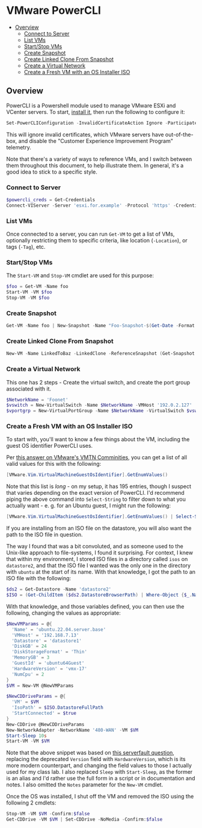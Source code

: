 <!--
SPDX-FileCopyrightText: 2023 - 2024 Eli Array Minkoff

SPDX-License-Identifier: MIT
-->

# VMware PowerCLI

<!-- vim-markdown-toc GitLab -->

* [Overview](#overview)
  * [Connect to Server](#connect-to-server)
  * [List VMs](#list-vms)
  * [Start/Stop VMs](#start-stop-vms)
  * [Create Snapshot](#create-snapshot)
  * [Create Linked Clone From Snapshot](#create-linked-clone-from-snapshot)
  * [Create a Virtual Network](#create-a-virtual-network)
  * [Create a Fresh VM with an OS Installer ISO](#create-a-fresh-vm-with-an-os-installer-iso)

<!-- vim-markdown-toc -->

## Overview

PowerCLI is a Powershell module used to manage VMware ESXi and VCenter servers. To start, [install it](./Useful-Snippets.md#install-module), then run the following to configure it:

```powershell
Set-PowerCLIConfiguration -InvalidCertificateAction Ignore -ParticipateInCeip $False
```

This will ignore invalid certificates, which VMware servers have out-of-the-box, and disable the "Customer Experience Improvement Program" telemetry.

Note that there's a variety of ways to reference VMs, and I switch between them throughout this document, to help illustrate them. In general, it's a good idea to stick to a specific style.

### Connect to Server

```powershell
$powercli_creds = Get-Credentials
Connect-VIServer -Server 'esxi.for.example' -Protocol 'https' -Credential $powercli_creds
```

### List VMs

Once connected to a server, you can run `Get-VM` to get a list of VMs, optionally restricting them to specific criteria, like location (`-Location`), or tags (`-Tag`), etc.

### Start/Stop VMs

The `Start-VM` and `Stop-VM` cmdlet are used for this purpose:

```powershell
$foo = Get-VM -Name foo
Start-VM -VM $foo
Stop-VM -VM $foo
```

### Create Snapshot

```powershell
Get-VM -Name foo | New-Snapshot -Name "Foo-Snapshot-$(Get-Date -Format FileDateTimeUniversal)"
```

### Create Linked Clone From Snapshot

```powershell
New-VM -Name LinkedToBaz -LinkedClone -ReferenceSnapshot (Get-Snapshot -Name 'To-Clone' -VM 'Baz') -VM 'Baz'
```

### Create a Virtual Network

This one has 2 steps - Create the virtual switch, and create the port group associated with it.
```powershell
$NetworkName = 'Foonet'
$vswitch = New-VirtualSwitch -Name $NetworkName -VMHost '192.0.2.127'
$vportgrp = New-VirtualPortGroup -Name $NetworkName -VirtualSwitch $vswitch
```

### Create a Fresh VM with an OS Installer ISO

To start with, you'll want to know a few things about the VM, including the guest OS identifier PowerCLI uses.

Per [this answer on VMware's VMTN Comminities](https://communities.vmware.com/t5/VMware-PowerCLI-Discussions/How-to-get-all-VirtualMachineGuestOsIdentifier-over-PowerCLI/m-p/1397692/highlight/true#M45696), you can get a list of all valid values for this with the following:

```powershell
[VMware.Vim.VirtualMachineGuestOsIdentifier].GetEnumValues()
```

Note that this list is *long* - on my setup, it has 195 entries, though I suspect that varies depending on the exact version of PowerCLI. I'd recommend piping the above command into `Select-String` to filter down to what you actually want - e. g. for an Ubuntu guest, I might run the following:

```powershell
[VMware.Vim.VirtualMachineGuestOsIdentifier].GetEnumValues() | Select-String 'ubuntu'
```

If you are installing from an ISO file on the datastore, you will also want the path to the ISO file in question.

The way I found that was a bit convoluted, and as someone used to the Unix-like approach to file-systems, I found it surprising. For context, I knew that within my environment, I stored ISO files in a directory called `isos` on `datastore2`, and that the ISO file I wanted was the only one in the directory with `ubuntu` at the start of its name. With that knowledge, I got the path to an ISO file with the following:

```powershell
$ds2 = Get-Datastore -Name 'datastore2'
$ISO = (Get-ChildItem ($ds2.DatastoreBrowserPath) | Where-Object {$_.Name -eq 'isos'} | Get-ChildItem | Where-Object {$_.Name.StartsWith('ubuntu')})
```

With that knowledge, and those variables defined, you can then use the following, changing the values as appropriate:

```powershell
$NewVMParams = @{
  'Name' = 'ubuntu.22.04.server.base'
  'VMHost' = '192.168.7.13'
  'Datastore' = 'datastore1'
  'DiskGB' = 24
  'DiskStorageFormat' = 'Thin'
  'MemoryGB' = 3
  'GuestId' = 'ubuntu64Guest'
  'HardwareVersion' = 'vmx-17'
  'NumCpu' = 2
}
$VM = New-VM @NewVMParams

$NewCDDriveParams = @{
  'VM' = $VM
  'IsoPath' = $ISO.DatastoreFullPath
  'StartConnected' = $true
}
New-CDDrive @NewCDDriveParams
New-NetworkAdapter -NetworkName '480-WAN' -VM $VM
Start-Sleep 10s
Start-VM -VM $VM
```

Note that the above snippet was based on [this serverfault question](https://serverfault.com/q/891430), replacing the deprecated `Version` field with `HardwareVersion`, which is its more modern counterpart, and changing the field values to those I actually used for my class lab. I also replaced `Sleep` with `Start-Sleep`, as the former is an alias and I'd rather use the full form in a script or in documentation and notes. I also omitted the `Notes` parameter for the `New-VM` cmdlet.

Once the OS was installed, I shut off the VM and removed the ISO using the following 2 cmdlets:

```powershell
Stop-VM -VM $VM -Confirm:$false
Get-CDDrive -VM $VM | Set-CDDrive -NoMedia -Confirm:$false
```

